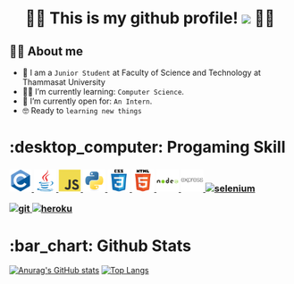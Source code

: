 <h1 align = "center"> 🧑‍🎓 This is my github profile! <img src="https://media.giphy.com/media/hvRJCLFzcasrR4ia7z/giphy.gif" width="35"> 🧑‍🎓 </h1>


## :man_technologist: About me
- :school: I am a `Junior Student` at Faculty of Science and Technology at Thammasat University
- :student: I’m currently learning: `Computer Science`.
- :thinking: I’m currently open for: `An Intern`.
- :nerd_face: Ready to `learning new things`

<div>
 <h1 align = "left">:desktop_computer: Progaming Skill</h1>
<h3>
 <p align="left">
<a href="https://www.cprogramming.com/" target="_blank" rel="noreferrer"> <img src="https://raw.githubusercontent.com/devicons/devicon/master/icons/c/c-original.svg" alt="c" width="40" height="40"/> </a>
<a href="https://www.java.com" target="_blank" rel="noreferrer"> <img src="https://raw.githubusercontent.com/devicons/devicon/master/icons/java/java-original.svg" alt="java" width="40" height="40"/> </a>
<a href="https://developer.mozilla.org/en-US/docs/Web/JavaScript" target="_blank" rel="noreferrer"> <img src="https://raw.githubusercontent.com/devicons/devicon/master/icons/javascript/javascript-original.svg" alt="javascript" width="40" height="40"/> </a> 
<a href="https://www.python.org" target="_blank" rel="noreferrer"> <img src="https://raw.githubusercontent.com/devicons/devicon/master/icons/python/python-original.svg" alt="python" width="40" height="40"/> </a> 
<a href="https://www.w3schools.com/css/" target="_blank" rel="noreferrer"> <img src="https://raw.githubusercontent.com/devicons/devicon/master/icons/css3/css3-original-wordmark.svg" alt="css3" width="40" height="40"/> </a> 
<a href="https://www.w3.org/html/" target="_blank" rel="noreferrer"> <img src="https://raw.githubusercontent.com/devicons/devicon/master/icons/html5/html5-original-wordmark.svg" alt="html5" width="40" height="40"/> </a>
<a href="https://nodejs.org" target="_blank" rel="noreferrer"> <img src="https://raw.githubusercontent.com/devicons/devicon/master/icons/nodejs/nodejs-original-wordmark.svg" alt="nodejs" width="40" height="40"/> </a> 
<a href="https://expressjs.com" target="_blank" rel="noreferrer"> <img src="https://raw.githubusercontent.com/devicons/devicon/master/icons/express/express-original-wordmark.svg" alt="express" width="40" height="40"/> </a>
<a href="https://www.selenium.dev" target="_blank" rel="noreferrer"> <img src="https://raw.githubusercontent.com/detain/svg-logos/780f25886640cef088af994181646db2f6b1a3f8/svg/selenium-logo.svg" alt="selenium" width="40" height="40"/> </a>

  <a href="https://git-scm.com/" target="_blank" rel="noreferrer"> <img src="https://www.vectorlogo.zone/logos/git-scm/git-scm-icon.svg" alt="git" width="40" height="40"/> </a> <a href="https://heroku.com" target="_blank" rel="noreferrer"> <img src="https://www.vectorlogo.zone/logos/heroku/heroku-icon.svg" alt="heroku" width="40" height="40"/> </a> </a> 
 </p>
 </h3>
 </div>
 
 
<h1 align = "left"> :bar_chart: Github Stats </h1>

 [![Anurag's GitHub stats](https://github-readme-stats.vercel.app/api?username=Chaml3er&layout=compact&theme=dark)](https://github.com/anuraghazra/github-readme-stats)
 [![Top Langs](https://github-readme-stats.vercel.app/api/top-langs/?username=Chaml3er&layout=compact&theme=dark)](https://github.com/anuraghazra/github-readme-stats)

